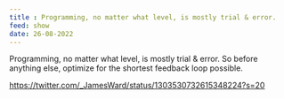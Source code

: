 ```yaml
---
title : Programming, no matter what level, is mostly trial & error.
feed: show
date: 26-08-2022
---
```




Programming, no matter what level, is mostly trial & error. So before anything else, optimize for the shortest feedback loop possible.

  

https://twitter.com/_JamesWard/status/1303530732615348224?s=20